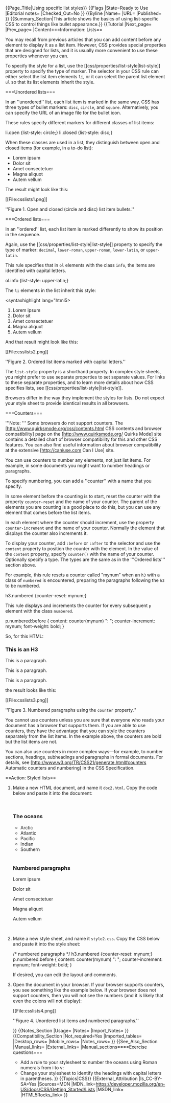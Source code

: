 {{Page_Title|Using specific list styles}}
{{Flags
|State=Ready to Use
|Editorial notes=
|Checked_Out=No
}}
{{Byline
|Name=
|URL=
|Published=
}}
{{Summary_Section|This article shows the basics of using list-specific CSS to control things like bullet appearance.}}
{{Tutorial
|Next_page=
|Prev_page=
|Content===Information: Lists==

You may recall from previous articles that you can add content before any element to display it as a list item. However, 
CSS provides special properties that are designed for lists, and it is usually more convenient to use these properties whenever you can.

To specify the style for a list, use the [[css/properties/list-style|list-style]] property to specify the type of marker. 
The selector in your CSS rule can either select the list item elements <code>li</code>, or it can select the parent list element <code>ul</code> so that its list elements inherit the style.

===Unordered lists===

In an ''unordered'' list, each list item is marked in the same way. CSS has three types of bullet markers: <code>disc</code>, <code>circle</code>,
and <code>square</code>.
Alternatively, you can specify the URL of an image file for the bullet icon.

These rules specify different markers for different classes of list items:

<syntaxhighlight lang="css">li.open {list-style: circle;}
li.closed {list-style: disc;}</syntaxhighlight>

When these classes are used in a list, they distinguish between open and closed items (for example, in a to-do list):

<syntaxhighlight lang="html5">
 <ul>
   <li class="open">Lorem ipsum</li>
   <li class="closed">Dolor sit</li>
   <li class="closed">Amet consectetuer</li>
   <li class="open">Magna aliquot</li>
   <li class="closed">Autem vellum</li>
 </ul>
</syntaxhighlight>

The result might look like this:

[[File:csslists1.png]]

''Figure 1. Open and closed (circle and disc) list item bullets.''

===Ordered lists===

In an ''ordered'' list, each list item is marked differently to show its position in the sequence.

Again, use the [[css/properties/list-style|list-style]] property to specify the type of marker: <code>decimal</code>, 
<code>lower-roman</code>, <code>upper-roman</code>, <code>lower-latin</code>, or <code>upper-latin</code>.

This rule specifies that in <code>ol</code> elements with the class <code>info</code>, the items are identified with capital letters.

<syntaxhighlight lang="css">ol.info {list-style: upper-latin;}</syntaxhighlight>

The <code>li</code> elements in the list inherit this style:

<syntaxhighlight lang="html5><ol class="info">
   <li>Lorem ipsum</li>
   <li>Dolor sit</li>
   <li>Amet consectetuer</li>
   <li>Magna aliquot</li>
   <li>Autem vellum</li>
 </ol></syntaxhighlight>

And that result might look like this:

[[File:csslists2.png]]

''Figure 2. Ordered list items marked with capital letters.''

The <code>list-style</code> property is a shorthand property. In complex style sheets, you might prefer to use separate properties to set separate values. For links to these separate properties, and to learn more details about how CSS specifies lists, see [[css/properties/list-style|list-style]].

Browsers differ in the way they implement the styles for lists. Do not expect your style sheet to provide identical results in all browsers.

===Counters===

'''Note: ''' Some browsers do not support counters. The [http://www.quirksmode.org/css/contents.html CSS contents and browser compatibility] page on the [http://www.quirksmode.org/ Quirks Mode] site contains a detailed chart of browser compatibility for this and other CSS features. You can also find useful information about browser compatibility at the extensive [http://caniuse.com Can I Use] site.

You can use counters to number any elements, not just list items. For example, in some documents you might want to number headings or paragraphs.

To specify numbering, you can add a ''counter'' with a name that you specify.

In some element before the counting is to start, reset the counter with the property <code>counter-reset</code> and the name of your counter. The parent of the elements you are counting is a good place to do this, but you can use any element that comes before the list items.

In each element where the counter should increment, use the property <code>counter-increment</code> and the name of your counter.
Normally the element that displays the counter also increments it.

To display your counter, add <code>:before</code> or <code>:after</code> to the selector and use the <code>content</code> property to position the counter with the element. 
In the value of the <code>content</code> property, specify <code>counter()</code> with the name of your counter. Optionally specify a type. The types are the same as in the '''Ordered lists''' section above.

For example, this rule resets a counter called "mynum" when an <code>h3</code> with a class of <code>numbered</code> is encountered, preparing the paragraphs following the <code>h3</code> to be numbered.

<syntaxhighlight lang="css">h3.numbered {counter-reset: mynum;}</syntaxhighlight>

This rule displays and increments the counter for every subsequent <code>p</code> element with the class <code>numbered</code>.
 
<syntaxhighlight lang="css">p.numbered:before {
   content: counter(mynum) ": ";
   counter-increment: mynum;
   font-weight: bold;
}</syntaxhighlight>

So, for this HTML:

<syntaxhighlight lang="html5"><h3 class="numbered">This is an H3</h3>
<p class="numbered">This is a paragraph.</p>
<p class="numbered">This is a paragraph.</p>
<p class="numbered">This is a paragraph.</p></syntaxhighlight>

the result looks like this:

[[File:csslists3.png]]

''Figure 3. Numbered paragraphs using the <code>counter</code> property.''

You cannot use counters unless you are sure that everyone who reads your document has a browser that supports them.
If you are able to use counters, they have the advantage that you can style the counters separately from the list items. In the example above, the counters are bold but the list items are not.

You can also use counters in more complex ways—for example, to number sections, headings, subheadings and paragraphs in formal documents. For details, see [http://www.w3.org/TR/CSS21/generate.html#counters Automatic counters and numbering] in the CSS Specification.

==Action: Styled lists==

<ol>
<li><p>Make a new HTML document, and name it <code>doc2.html</code>. Copy the code below and paste it into the document:</p>

<syntaxhighlight lang="html5"> <!DOCTYPE html>
 <html>
   <head>
     <meta charset="UTF-8">
     <title>Sample document 2</title>
     <link rel="stylesheet" href="style2.css">
   </head>
   <body>
  
     <h3 id="oceans">The oceans</h3>
     <ul>
       <li>Arctic</li>
       <li>Atlantic</li>
       <li>Pacific</li>
       <li>Indian</li>
       <li>Southern</li>
     </ul>
  
     <h3 class="numbered">Numbered paragraphs</h3>
     <p class="numbered">Lorem ipsum</p>
     <p class="numbered">Dolor sit</p>
     <p class="numbered">Amet consectetuer</p>
     <p class="numbered">Magna aliquot</p>
     <p class="numbered">Autem vellum</p>
  
   </body>
 </html></syntaxhighlight></li>

<li><p>Make a new style sheet, and name it <code>style2.css</code>. Copy the CSS below and paste it into the style sheet:</p>
<syntaxhighlight lang="css">/* numbered paragraphs */
 h3.numbered {counter-reset: mynum;}
  
 p.numbered:before {
   content: counter(mynum) ": ";
   counter-increment: mynum;
   font-weight: bold;
 }</syntaxhighlight>

<p>If desired, you can edit the layout and comments.</p>
</li>
<li>
<p>Open the document in your browser. If your browser supports counters, you see something like the example below. If your browser does not support counters, then you will not see the numbers (and it is likely that even the colons will not display):</p>

[[File:csslists4.png]]

''Figure 4. Unordered list items and numbered paragraphs.''
</li>
}}
{{Notes_Section
|Usage=
|Notes=
|Import_Notes=
}}
{{Compatibility_Section
|Not_required=Yes
|Imported_tables=
|Desktop_rows=
|Mobile_rows=
|Notes_rows=
}}
{{See_Also_Section
|Manual_links=
|External_links=
|Manual_sections====Exercise questions===

* Add a rule to your stylesheet to number the oceans using Roman numerals from i to v:
* Change your stylesheet to identify the headings with capital letters in parentheses.
}}
{{Topics|CSS}}
{{External_Attribution
|Is_CC-BY-SA=Yes
|Sources=MDN
|MDN_link=https://developer.mozilla.org/en-US/docs/CSS/Getting_Started/Lists
|MSDN_link=
|HTML5Rocks_link=
}}